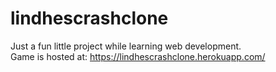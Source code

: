 # lindhescrashclone

Just a fun little project while learning web development.</br>
Game is hosted at: https://lindhescrashclone.herokuapp.com/
